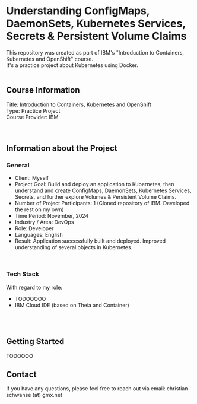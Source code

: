 # Understanding ConfigMaps, DaemonSets, Kubernetes Services, Secrets & Persistent Volume Claims
This repository was created as part of IBM's "Introduction to Containers, Kubernetes and OpenShift" course.<br>
It's a practice project about Kubernetes using Docker.
<br>
<br>



## Course Information
Title: Introduction to Containers, Kubernetes and OpenShift<br>
Type: Practice Project<br>
Course Provider: IBM<br>
<br>
<br>



## Information about the Project
### General
- Client: Myself
- Project Goal: Build and deploy an application to Kubernetes, then understand and create ConfigMaps, DaemonSets, Kubernetes Services, Secrets, and further explore Volumes & Persistent Volume Claims.
- Number of Project Participants: 1 (Cloned repository of IBM. Developed the rest on my own)
- Time Period: November, 2024
- Industry / Area: DevOps
- Role: Developer
- Languages: English
- Result: Application successfully built and deployed. Improved understanding of several objects in Kubernetes.
<br>

### Tech Stack
With regard to my role:
- TODOOOOO
- IBM Cloud IDE (based on Theia and Container)
<br>
<br>


## Getting Started
TODOOOO
<br>



## Contact
If you have any questions, please feel free to reach out via email: christian-schwanse (at) gmx.net
